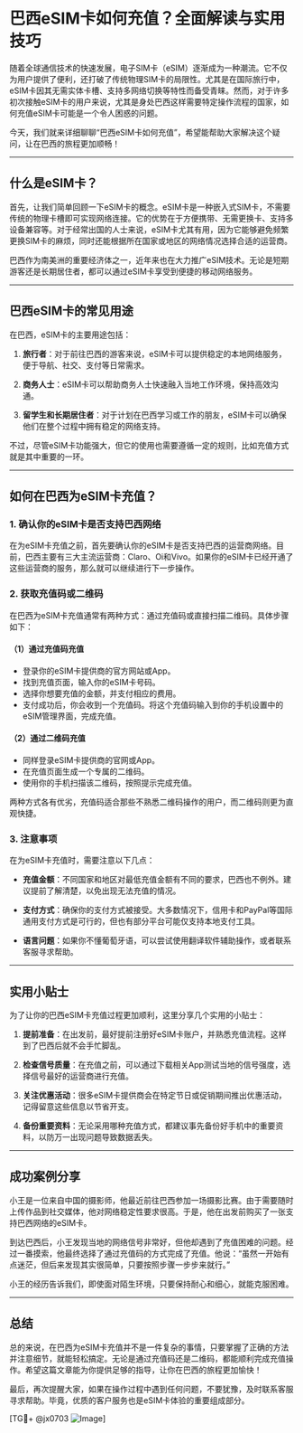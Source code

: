 # 巴西eSIM卡如何充值？全面解读与实用技巧

随着全球通信技术的快速发展，电子SIM卡（eSIM）逐渐成为一种潮流。它不仅为用户提供了便利，还打破了传统物理SIM卡的局限性。尤其是在国际旅行中，eSIM卡因其无需实体卡槽、支持多网络切换等特性而备受青睐。然而，对于许多初次接触eSIM卡的用户来说，尤其是身处巴西这样需要特定操作流程的国家，如何充值eSIM卡可能是一个令人困惑的问题。

今天，我们就来详细聊聊“巴西eSIM卡如何充值”，希望能帮助大家解决这个疑问，让在巴西的旅程更加顺畅！

---

## 什么是eSIM卡？

首先，让我们简单回顾一下eSIM卡的概念。eSIM卡是一种嵌入式SIM卡，不需要传统的物理卡槽即可实现网络连接。它的优势在于方便携带、无需更换卡、支持多设备兼容等。对于经常出国的人士来说，eSIM卡尤其有用，因为它能够避免频繁更换SIM卡的麻烦，同时还能根据所在国家或地区的网络情况选择合适的运营商。

巴西作为南美洲的重要经济体之一，近年来也在大力推广eSIM技术。无论是短期游客还是长期居住者，都可以通过eSIM卡享受到便捷的移动网络服务。

---

## 巴西eSIM卡的常见用途

在巴西，eSIM卡的主要用途包括：

1. **旅行者**：对于前往巴西的游客来说，eSIM卡可以提供稳定的本地网络服务，便于导航、社交、支付等日常需求。
   
2. **商务人士**：eSIM卡可以帮助商务人士快速融入当地工作环境，保持高效沟通。

3. **留学生和长期居住者**：对于计划在巴西学习或工作的朋友，eSIM卡可以确保他们在整个过程中拥有稳定的网络支持。

不过，尽管eSIM卡功能强大，但它的使用也需要遵循一定的规则，比如充值方式就是其中重要的一环。

---

## 如何在巴西为eSIM卡充值？

### 1. 确认你的eSIM卡是否支持巴西网络

在为eSIM卡充值之前，首先要确认你的eSIM卡是否支持巴西的运营商网络。目前，巴西主要有三大主流运营商：Claro、Oi和Vivo。如果你的eSIM卡已经开通了这些运营商的服务，那么就可以继续进行下一步操作。

### 2. 获取充值码或二维码

在巴西为eSIM卡充值通常有两种方式：通过充值码或直接扫描二维码。具体步骤如下：

#### （1）通过充值码充值
- 登录你的eSIM卡提供商的官方网站或App。
- 找到充值页面，输入你的eSIM卡号码。
- 选择你想要充值的金额，并支付相应的费用。
- 支付成功后，你会收到一个充值码。将这个充值码输入到你的手机设置中的eSIM管理界面，完成充值。

#### （2）通过二维码充值
- 同样登录eSIM卡提供商的官网或App。
- 在充值页面生成一个专属的二维码。
- 使用你的手机扫描该二维码，按照提示完成充值。

两种方式各有优劣，充值码适合那些不熟悉二维码操作的用户，而二维码则更为直观快捷。

### 3. 注意事项

在为eSIM卡充值时，需要注意以下几点：

- **充值金额**：不同国家和地区对最低充值金额有不同的要求，巴西也不例外。建议提前了解清楚，以免出现无法充值的情况。
  
- **支付方式**：确保你的支付方式被接受。大多数情况下，信用卡和PayPal等国际通用支付方式是可行的，但也有部分平台可能仅支持本地支付工具。

- **语言问题**：如果你不懂葡萄牙语，可以尝试使用翻译软件辅助操作，或者联系客服寻求帮助。

---

## 实用小贴士

为了让你的巴西eSIM卡充值过程更加顺利，这里分享几个实用的小贴士：

1. **提前准备**：在出发前，最好提前注册好eSIM卡账户，并熟悉充值流程。这样到了巴西后就不会手忙脚乱。

2. **检查信号质量**：在充值之前，可以通过下载相关App测试当地的信号强度，选择信号最好的运营商进行充值。

3. **关注优惠活动**：很多eSIM卡提供商会在特定节日或促销期间推出优惠活动，记得留意这些信息以节省开支。

4. **备份重要资料**：无论采用哪种充值方式，都建议事先备份好手机中的重要资料，以防万一出现问题导致数据丢失。

---

## 成功案例分享

小王是一位来自中国的摄影师，他最近前往巴西参加一场摄影比赛。由于需要随时上传作品到社交媒体，他对网络稳定性要求很高。于是，他在出发前购买了一张支持巴西网络的eSIM卡。

到达巴西后，小王发现当地的网络信号非常好，但他却遇到了充值困难的问题。经过一番摸索，他最终选择了通过充值码的方式完成了充值。他说：“虽然一开始有点迷茫，但后来发现其实很简单，只要按照步骤一步步来就行。”

小王的经历告诉我们，即使面对陌生环境，只要保持耐心和细心，就能克服困难。

---

## 总结

总的来说，在巴西为eSIM卡充值并不是一件复杂的事情，只要掌握了正确的方法并注意细节，就能轻松搞定。无论是通过充值码还是二维码，都能顺利完成充值操作。希望这篇文章能为你提供足够的指导，让你在巴西的旅程更加愉快！

最后，再次提醒大家，如果在操作过程中遇到任何问题，不要犹豫，及时联系客服寻求帮助。毕竟，优质的客户服务也是eSIM卡体验的重要组成部分。

[TG💪+ @jx0703 ![Image](https://github.com/user-attachments/assets/dbca1d08-cadb-493c-b0ec-ad6f7a83f270)]